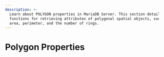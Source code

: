 ```yaml
---
description: >-
  Learn about POLYGON properties in MariaDB Server. This section details SQL
  functions for retrieving attributes of polygonal spatial objects, such as
  area, perimeter, and the number of rings.
---
```


# Polygon Properties

